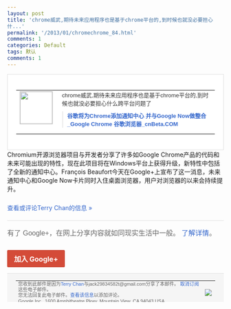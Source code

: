 ```yaml
---
layout: post
title: 'chrome威武,期待未来应用程序也是基于chrome平台的,到时候也就没必要担心
什...'
permalink: '/2013/01/chromechrome_84.html'
comments: 1
categories: Default
tags: 默认
comments: 1
---
```

<!-- X-Notifications: 1:ffeaa8e530000000 -->

<div style="border:solid 1px #dfdfdf;color:#686868;font:13px Arial"><div style="background-color:#fff;padding:20px;"><table cellpadding="0" cellspacing="0"><tr><td style="padding-right:15px;vertical-align:top"><a href="https://plus.google.com/_/notifications/emlink?emr=14900066512970582018&amp;emid=CND7juXikrUCFQpPtAodiFcAAA&amp;path=%2F108643996575278738906&amp;dt=1359641365957&amp;uob=8"><img height="75" src="https://lh3.googleusercontent.com/-KKRGTyJ5Bl0/AAAAAAAAAAI/AAAAAAAAtnY/R4QEWIp3Ur0/s75-c-k-a/photo.jpg" style="border:solid 1px #cccccc;" width="75"/></a></td><td style="width:578px;color:#333;font:13px Arial;vertical-align:top"><div style="padding-bottom:10px">chrome威武,期待未来应用程序也是基<wbr/>于chrome平台的,到时候也就没必要担<wbr/>心什么跨平台问题了</div><div style="margin-bottom:10px;padding-left:10px; border-left:2px solid #EAEAEA"><span style="margin-right:5px"><a href="http://www.cnbeta.com/articles/224733.htm" style="color:#3366CC;text-decoration:none"><span style="font-weight:bold">谷歌将为Chrome添加通知中心 并与Google Now做整合_Google Chrome 谷歌浏览器_cnBeta.COM</span></a></span></div></td></tr></table></div></div>

<div style="padding-bottom:10px">Chromium开源浏览器项目与开发者分<wbr/>享了许多如Google Chrome产品的代码和未来可能出现的特<wbr/>性，现在此项目将在Windows平台上获<wbr/>得升级，新特性中包括了全新的通知中心。F<wbr/>rançois Beaufort今天在Google+上宣<wbr/>布了这一消息，未来通知中心和Google Now卡片同时入住桌面浏览器，用户对浏览<wbr/>器的以来会持续提升。</div>

<a href="https://plus.google.com/_/notifications/emlink?emr=14900066512970582018&amp;emid=CND7juXikrUCFQpPtAodiFcAAA&amp;path=%2F108643996575278738906%2Fposts%2FgjADrK1r9qz%3Fgpinv%3DAMIXal-9E9CmUKQUO2p34lNZ1JGRFWk0XyF7DOdhe6frdOFny7eAvVABy9gSLxj6HNZjvoYzOFMgBol0zTF2xC1Bh-Vi8xHdKOdfqdgqXZ4r_UlB9sx72m4&amp;dt=1359641365957&amp;uob=8" style="color:#3366CC;text-decoration:none">查看或评论Terry Chan的信息 »</a>

<div style="margin-top:20px;border-top:solid 1px #dfdfdf"><div style="padding:15px 0;color:#686868;font:16px Arial">有了 Google+，在网上分享内容就如同现实生活中一般。 <a href="http://www.google.com/+/learnmore/" style="color:#3366CC;text-decoration:none">了解详情</a>。</div><p><a href="https://plus.google.com/_/notifications/emlink?emr=14900066512970582018&amp;emid=CND7juXikrUCFQpPtAodiFcAAA&amp;path=%2F%3Fgpinv%3DAMIXal-9E9CmUKQUO2p34lNZ1JGRFWk0XyF7DOdhe6frdOFny7eAvVABy9gSLxj6HNZjvoYzOFMgBol0zTF2xC1Bh-Vi8xHdKOdfqdgqXZ4r_UlB9sx72m4&amp;dt=1359641365957&amp;uob=8" style="display:inline-block;padding:7px 15px;background-color:#d44b38; color:#fff;font-size:16px; font-weight:bold;border-radius:2px;-webkit-border-radius:2px; -moz-border-radius:2px;border:solid 1px #c43b28; white-space:nowrap;text-decoration:none">加入 Google+</a></p></div>

<div style="border-top:solid 1px #dfdfdf;padding:0 20px; background-color:#f5f5f5"><table cellpadding="0" cellspacing="0" style="height:50px"><tbody><tr><td style="vertical-align:middle;width:100%; color:#636363;font:11px Arial; line-height:120%">您收到此邮件是因为<a href="https://plus.google.com/_/notifications/emlink?emr=14900066512970582018&amp;emid=CND7juXikrUCFQpPtAodiFcAAA&amp;path=%2F108643996575278738906%3Fgpinv%3DAMIXal-9E9CmUKQUO2p34lNZ1JGRFWk0XyF7DOdhe6frdOFny7eAvVABy9gSLxj6HNZjvoYzOFMgBol0zTF2xC1Bh-Vi8xHdKOdfqdgqXZ4r_UlB9sx72m4&amp;dt=1359641365957&amp;uob=8" style="color:#3366CC;text-decoration:none">Terry Chan</a>与jack29834582t@gmail.com分享了本邮件。 <a href="https://plus.google.com/_/notifications/emlink?emr=14900066512970582018&amp;emid=CND7juXikrUCFQpPtAodiFcAAA&amp;path=%2F_%2Fnonplus%2Femailsettings%3Fgpinv%3DAMIXal-9E9CmUKQUO2p34lNZ1JGRFWk0XyF7DOdhe6frdOFny7eAvVABy9gSLxj6HNZjvoYzOFMgBol0zTF2xC1Bh-Vi8xHdKOdfqdgqXZ4r_UlB9sx72m4%26est%3DADH5u8VcWYKjilc_33n2dtg-Bpdkamom-tKhGnpBc9NaMHuUKWWnX2QaftH_iQzU5CDlAPAoR6N2E_yA7xO3WcznCe3XxOx9Rd6L71yJkrIof2QWRxW84LS_xYiamy2Vct2ovGqjEj5GmB6ylHVtdzKzbCjRaR8hYg&amp;dt=1359641365957&amp;uob=8" style="color:#3366CC;text-decoration:none">取消订阅</a>这些电子邮件。<br/>您无法回复此电子邮件。<a href="https://plus.google.com/_/notifications/emlink?emr=14900066512970582018&amp;emid=CND7juXikrUCFQpPtAodiFcAAA&amp;path=%2F108643996575278738906%2Fposts%2FgjADrK1r9qz%3Fgpinv%3DAMIXal-9E9CmUKQUO2p34lNZ1JGRFWk0XyF7DOdhe6frdOFny7eAvVABy9gSLxj6HNZjvoYzOFMgBol0zTF2xC1Bh-Vi8xHdKOdfqdgqXZ4r_UlB9sx72m4&amp;dt=1359641365957&amp;uob=8" style="color:#3366CC;text-decoration:none">查看该信息</a>以添加评论。<br/>Google Inc., 1600 Amphitheatre Pkwy, Mountain View, CA 94043 USA</td><td><img src="https://ssl.gstatic.com/s2/oz/images/notifications/logo/google-plus-6617a72bb36cc548861652780c9e6ff1.png"/></td></tr></tbody></table></div>